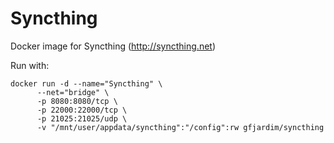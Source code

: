 # Syncthing

Docker image for Syncthing (http://syncthing.net)

Run with:

```
docker run -d --name="Syncthing" \
      --net="bridge" \
      -p 8080:8080/tcp \
      -p 22000:22000/tcp \
      -p 21025:21025/udp \
      -v "/mnt/user/appdata/syncthing":"/config":rw gfjardim/syncthing
```

